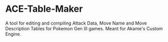 # ACE-Table-Maker
A tool for editing and compiling Attack Data, Move Name and Move Description Tables for Pokemon Gen III games. Meant for Akame's Custom Engine.
